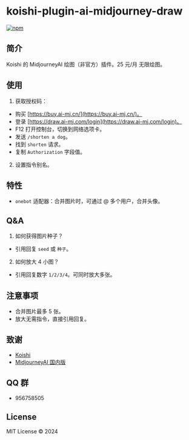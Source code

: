 # koishi-plugin-ai-midjourney-draw

[![npm](https://img.shields.io/npm/v/koishi-plugin-ai-midjourney-draw?style=flat-square)](https://www.npmjs.com/package/koishi-plugin-ai-midjourney-draw)

## 简介

Koishi 的 MidjourneyAI 绘图（非官方）插件。25 元/月 无限绘图。

## 使用

1. 获取授权码：

- 购买 [https://buy.ai-mj.cn/](https://buy.ai-mj.cn/)。
- 登录 [https://draw.ai-mj.com/login](https://draw.ai-mj.com/login)。
- F12 打开控制台，切换到网络选项卡。
- 发送 `/shorten a dog`。
- 找到 `shorten` 请求。
- 复制 `Authorization` 字段值。

2. 设置指令别名。

## 特性

- `onebot` 适配器：合并图片时，可通过 @ 多个用户，合并头像。

## Q&A

1. 如何获得图片种子？

- 引用回复 `seed` 或 `种子`。

2. 如何放大 4 小图？

- 引用回复数字 `1/2/3/4`。可同时放大多张。

## 注意事项

- 合并图片最多 5 张。
- 放大无需指令，直接引用回复。

## 致谢

* [Koishi](https://koishi.chat/)
* [MidjourneyAI 国内版](https://buy.ai-mj.cn/)

## QQ 群

- 956758505

## License

MIT License © 2024
